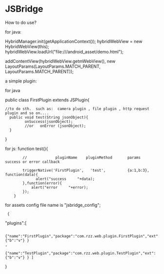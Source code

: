 # JSBridge
How to do use?

for java: 

  HybridManager.init(getApplicationContext());
  hybridWebView = new HybridWebView(this);
  hybridWebView.loadUrl("file:///android_asset/demo.html");
	
  addContentView(hybridWebView.getmWebView(), new LayoutParams(LayoutParams.MATCH_PARENT, LayoutParams.MATCH_PARENT));
	
a simple plugin:

for java

   public class FirstPlugin extends JSPlugin{

    //to do sth.  such as:  camera plugin , file plugin , http request plugin and so on....
      public void test(String jsonObject){
    	     onSuccess(jsonObject);
    	     //or   onError (jsonObject);
      }
}


for js:
    <script src="JSBridge.js"></script>
     function test(){

            //             pluginName    pluginMethod       params      success or error callback

            triggerNative('FirstPlugin',   'test',          {a:1,b:3},  function(data){
                  alert("success     "+data);
            },function(error){
                alert("error     "+error);
            });
        }
	
for assets config
   file name is "jsbridge_config";

     {
 
   "plugins":[
  
		{"name":"FirstPlugin","package":"com.rzz.web.plugin.FirstPlugin","ext":{"b":"v"} }
    ,
		{"name":"TestPlugin","package":"com.rzz.web.plugin.TestPlugin","ext":{"b":"v"} } ]

}
		
		
		
		
